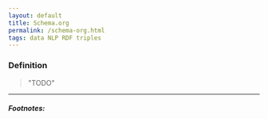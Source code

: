 ```yaml
---
layout: default
title: Schema.org
permalink: /schema-org.html
tags: data NLP RDF triples
---
```


### Definition

> "TODO"

<hr />

##### Footnotes: